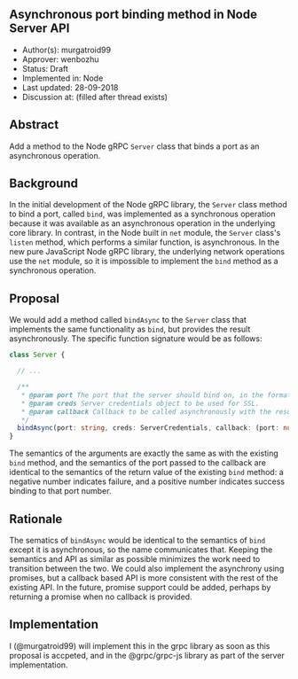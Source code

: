 Asynchronous port binding method in Node Server API
----
* Author(s): murgatroid99
* Approver: wenbozhu
* Status: Draft
* Implemented in: Node
* Last updated: 28-09-2018
* Discussion at: <google group thread> (filled after thread exists)

## Abstract

Add a method to the Node gRPC `Server` class that binds a port as an asynchronous operation.

## Background

In the initial development of the Node gRPC library, the `Server` class method to bind a port, called `bind`, was implemented as a synchronous operation because it was available as an asynchronous operation in the underlying core library. In contrast, in the Node built in `net` module, the `Server` class's `listen` method, which performs a similar function, is asynchronous. In the new pure JavaScript Node gRPC library, the underlying network operations use the `net` module, so it is impossible to implement the `bind` method as a synchronous operation.


## Proposal

We would add a method called `bindAsync` to the `Server` class that implements the same functionality as `bind`, but provides the result asynchronously. The specific function signature would be as follows:

```ts
class Server {

  // ...

  /**
   * @param port The port that the server should bind on, in the format "address:port"
   * @param creds Server credentials object to be used for SSL.
   * @param callback Callback to be called asynchronously with the result of binding the port
   */
  bindAsync(port: string, creds: ServerCredentials, callback: (port: number)=>void): void;
}
```

The semantics of the arguments are exactly the same as with the existing `bind` method, and the semantics of the port passed to the callback are identical to the semantics of the return value of the existing `bind` method: a negative number indicates failure, and a positive number indicates success binding to that port number.

## Rationale

The sematics of `bindAsync` would be identical to the semantics of `bind` except it is asynchronous, so the name communicates that. Keeping the semantics and API as similar as possible minimizes the work need to transition between the two. We could also implement the asynchrony using promises, but a callback based API is more consistent with the rest of the existing API. In the future, promise support could be added, perhaps by returning a promise when no callback is provided.


## Implementation

I (@murgatroid99) will implement this in the grpc library as soon as this proposal is accpeted, and in the @grpc/grpc-js library as part of the server implementation.
